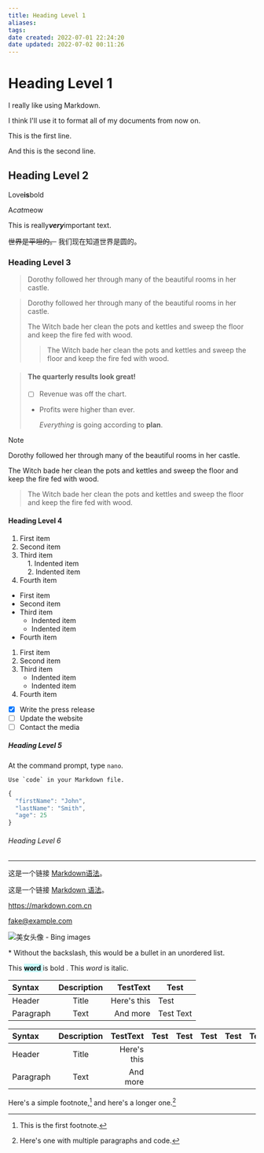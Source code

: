```yaml
---
title: Heading Level 1
aliases: 
tags: 
date created: 2022-07-01 22:24:20
date updated: 2022-07-02 00:11:26
---
```


# Heading Level 1

I really like using Markdown.  

I think I'll use it to format all of my documents from now on.

This is the first line.    

And this is the second line.

## Heading Level 2

Love**is**bold

A*cat*meow

This is really***very***important text.

~~世界是平坦的。~~ 我们现在知道世界是圆的。

### Heading Level 3

> Dorothy followed her through many of the beautiful rooms in her castle.

> Dorothy followed her through many of the beautiful rooms in her castle.
>
> The Witch bade her clean the pots and kettles and sweep the floor and keep the fire fed with wood.
>
> > The Witch bade her clean the pots and kettles and sweep the floor and keep the fire fed with wood.

> #### The quarterly results look great!
>
> - [ ] Revenue was off the chart.
>
> - Profits were higher than ever.
>
>   *Everything* is going according to **plan**.

> [!note]
> Dorothy followed her through many of the beautiful rooms in her castle.
>
> The Witch bade her clean the pots and kettles and sweep the floor and keep the fire fed with wood.
>
> > The Witch bade her clean the pots and kettles and sweep the floor and keep the fire fed with wood.

#### Heading Level 4

1. First item  
2. Second item  
3. Third item  
       1. Indented item  
       2. Indented item  
4. Fourth item
- First item  
- Second item  
- Third item  
  - Indented item
  - Indented item
- Fourth item
1. First item
2. Second item
3. Third item
   - Indented item
   - Indented item
4. Fourth item

- [x] Write the press release
- [ ] Update the website
- [ ] Contact the media

##### Heading Level 5

At the command prompt, type `nano`.

``Use `code` in your Markdown file.``

```javascript
{
  "firstName": "John",
  "lastName": "Smith",
  "age": 25
}
```

###### Heading Level 6

---

这是一个链接 [Markdown语法](https://markdown.com.cn)。

这是一个链接 [Markdown 语法](https://markdown.com.cn "最好的 markdown 教程")。

<https://markdown.com.cn>

<fake@example.com>

![美女头像 - Bing images](https://p.qqan.com/up/2020-8/15985907552872999.jpg)

\* Without the backslash, this would be a bullet in an unordered list.

This <mark style="background: #ABF7F7A6;"> **word** </mark> is bold . This <em> word </em> is italic.

| Syntax    | Description |    TestText | Test      |
|:--------- |:-----------:| -----------:| --------- |
| Header    |    Title    | Here's this | Test      |
| Paragraph |    Text     |    And more | Test Text |

| Syntax    | Description |    TestText | Test | Test | Test | Test | Test | Test      |
|:--------- |:-----------:| -----------:| ---- | ---- | ---- | ---- | ---- | --------- |
| Header    |    Title    | Here's this |      |      |      |      |      | Test      |
| Paragraph |    Text     |    And more |      |      |      |      |      | Test Text |

Here's a simple footnote,[^1] and here's a longer one.[^2]

[^1]: This is the first footnote.
[^2]: Here's one with multiple paragraphs and code.
